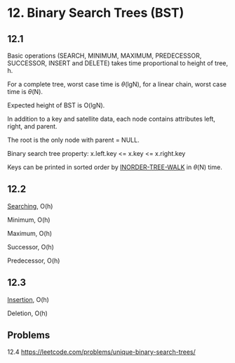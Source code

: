 # 12. Binary Search Trees (BST)

## 12.1

Basic operations (SEARCH, MINIMUM, MAXIMUM, PREDECESSOR, SUCCESSOR, INSERT and DELETE) takes time proportional to height of tree, h.

For a complete tree, worst case time is $\theta$(lgN), for a linear chain, worst case time is $\theta$(N).

Expected height of BST is O(lgN).

In addition to a key and satellite data, each node contains attributes left, right, and parent.

The root is the only node with parent = NULL.

Binary search tree property: x.left.key <= x.key <= x.right.key

Keys can be printed in sorted order by [INORDER-TREE-WALK](./algorithms/ch12.py) in $\theta$(N) time.


## 12.2

[Searching](./tree_search.py), O(h)

Minimum, O(h)

Maximum, O(h)

Successor, O(h)

Predecessor, O(h)

## 12.3

[Insertion](./data_structures.py), O(h)

Deletion, O(h)

## Problems

12.4 https://leetcode.com/problems/unique-binary-search-trees/
